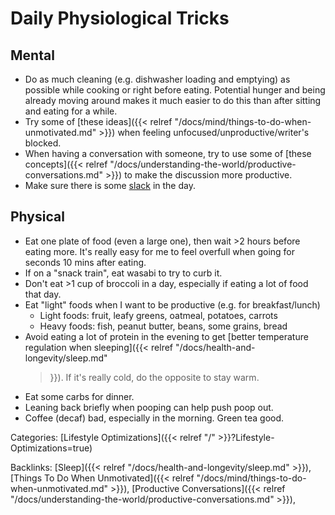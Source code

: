 # Daily Physiological Tricks

## Mental

 - Do as much cleaning (e.g. dishwasher loading and emptying) as possible while
   cooking or right before eating.
   Potential hunger and being already moving around makes it much easier to do
   this than after sitting and eating for a while.
 - Try some of [these ideas]({{< relref
   "/docs/mind/things-to-do-when-unmotivated.md" >}}) when feeling
   unfocused/unproductive/writer's blocked.
 - When having a conversation with someone, try to use some of [these concepts]({{< 
   relref "/docs/understanding-the-world/productive-conversations.md" >}})
   to make the discussion more productive.
 - Make sure there is some [slack](https://www.neelnanda.io/blog/38-slack) in
   the day.
   
## Physical

 - Eat one plate of food (even a large one), then wait >2 hours before eating
   more.
   It's really easy for me to feel overfull when going for seconds 10 mins after
   eating.
 - If on a "snack train", eat wasabi to try to curb it.
 - Don't eat >1 cup of broccoli in a day, especially if eating a lot of food
   that day.
 - Eat "light" foods when I want to be productive (e.g. for breakfast/lunch)
   - Light foods: fruit, leafy greens, oatmeal, potatoes, carrots
   - Heavy foods: fish, peanut butter, beans, some grains, bread
 - Avoid eating a lot of protein in the evening to get [better temperature
   regulation when sleeping]({{< relref "/docs/health-and-longevity/sleep.md"
   >}}).
   If it's really cold, do the opposite to stay warm.
 - Eat some carbs for dinner.
 - Leaning back briefly when pooping can help push poop out.
 - Coffee (decaf) bad, especially in the morning.  Green tea good.


Categories: [Lifestyle Optimizations]({{< relref "/" >}}?Lifestyle-Optimizations=true)

Backlinks: [Sleep]({{< relref "/docs/health-and-longevity/sleep.md" >}}), 
[Things To Do When Unmotivated]({{< relref "/docs/mind/things-to-do-when-unmotivated.md" >}}), 
[Productive Conversations]({{< relref "/docs/understanding-the-world/productive-conversations.md" >}}), 
